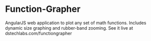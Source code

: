 # Function-Grapher
AngularJS web application to plot any set of math functions.  Includes dynamic size graphing and rubber-band zooming.
See it live at dstechlabs.com/functiongrapher
